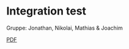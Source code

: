 # Integration test

Gruppe:
Jonathan, Nikolai, Mathias & Joachim

[PDF](https://github.com/nikolai94/Integration_test_ex/blob/master/docs.pdf)
